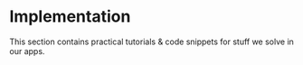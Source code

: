 # Implementation

This section contains practical tutorials & code snippets for stuff we solve in our apps.